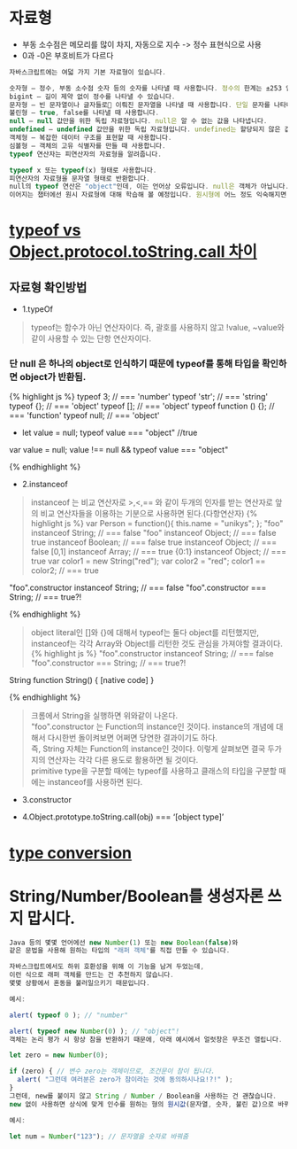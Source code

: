 # 자료형
*    부동 소수점은 메모리를 많이 차지, 자동으로 지수 ->  정수 표현식으로 사용
*    0과 -0은 부호비트가 다르다
```javascript
자바스크립트에는 여덟 가지 기본 자료형이 있습니다.

숫자형 – 정수, 부동 소수점 숫자 등의 숫자를 나타낼 때 사용합니다. 정수의 한계는 ±253 입니다.
bigint – 길이 제약 없이 정수를 나타낼 수 있습니다.
문자형 – 빈 문자열이나 글자들로 이뤄진 문자열을 나타낼 때 사용합니다. 단일 문자를 나타내는 별도의 자료형은 없습니다.
불린형 – true, false를 나타낼 때 사용합니다.
null – null 값만을 위한 독립 자료형입니다. null은 알 수 없는 값을 나타냅니다.
undefined – undefined 값만을 위한 독립 자료형입니다. undefined는 할당되지 않은 값을 나타냅니다.
객체형 – 복잡한 데이터 구조를 표현할 때 사용합니다.
심볼형 – 객체의 고유 식별자를 만들 때 사용합니다.
typeof 연산자는 피연산자의 자료형을 알려줍니다.

typeof x 또는 typeof(x) 형태로 사용합니다.
피연산자의 자료형을 문자열 형태로 반환합니다.
null의 typeof 연산은 "object"인데, 이는 언어상 오류입니다. null은 객체가 아닙니다.
이어지는 챕터에선 원시 자료형에 대해 학습해 볼 예정입니다. 원시형에 어느 정도 익숙해지면 객체형에 대해 알아보도록 하겠습니다.
```

# [typeof vs Object.protocol.toString.call 차이](https://tonks.tistory.com/218)


## 자료형 확인방법
- 1.typeOf
> typeof는 함수가 아닌 연산자이다. 즉, 괄호를 사용하지 않고 !value, ~value와 같이 사용할 수 있는 단항 연산자이다.<br>
### 단 null 은 하나의 object로 인식하기 때문에 typeof를 통해 타입을 확인하면 object가 반환됨.
{% highlight js %}
typeof 3; // === 'number' 
typeof 'str'; // === 'string' 
typeof {}; // === 'object' 
typeof []; // === 'object' 
typeof function () {}; // === 'function' 
typeof null; // === 'object'

* let value = null;
typeof value === "object" //true

var value = null;
value !== null && typeof value === "object"


{% endhighlight %}
- 2.instanceof
>instanceof 는 비교 연산자로 >,<,== 와 같이 두개의 인자를 받는 연산자로 앞의 비교 연산자들을 이용하는 기분으로 사용하면 된다.(다항연산자)
{% highlight js %}
var Person = function(){ 
    this.name = "unikys"; 
}; 
"foo" instanceof String; // === false 
"foo" instanceof Object; // === false 
true instanceof Boolean; // === false 
true instanceof Object; // === false 
[0,1] instanceof Array; // === true 
{0:1} instanceof Object; // === true 
var color1 = new String("red"); 
var color2 = "red"; 
color1 == color2; // === true

"foo".constructor instanceof String; // === false 
"foo".constructor === String; // === true?!

{% endhighlight %}

> object literal인 []와 {}에 대해서 typeof는 둘다 object를 리턴했지만, 
instanceof는 각각 Array와 Object를 리턴한 것도 관심을 가져야할 결과이다. 
{% highlight js %}
"foo".constructor instanceof String; // === false 
"foo".constructor === String; // === true?!


String 
function String() { [native code] }

{% endhighlight %}

> 크롬에서 String을 실행하면 위와같이 나온다. <br>
"foo".constructor 는 Function의 instance인 것이다. instance의 개념에 대해서 다시한번 돌이켜보면 어쩌면 당연한 결과이기도 하다. <br>
즉, String 자체는 Function의 instance인 것이다.
이렇게 살펴보면 결국 두가지의 연산자는 각각 다른 용도로 활용하면 될 것이다.<br> 
primitive type을 구분할 때에는 typeof를 사용하고 클래스의 타입을 구분할 때에는 instanceof를 사용하면 된다.

- 3.constructor

- 4.Object.prototype.toString.call(obj) === ‘[object type]’





# [type conversion](https://ko.javascript.info/type-conversions)




# String/Number/Boolean를 생성자론 쓰지 맙시다.
```javascript
Java 등의 몇몇 언어에선 new Number(1) 또는 new Boolean(false)와 
같은 문법을 사용해 원하는 타입의 "래퍼 객체"를 직접 만들 수 있습니다.

자바스크립트에서도 하위 호환성을 위해 이 기능을 남겨 두었는데, 
이런 식으로 래퍼 객체를 만드는 건 추천하지 않습니다. 
몇몇 상황에서 혼동을 불러일으키기 때문입니다.

예시:

alert( typeof 0 ); // "number"

alert( typeof new Number(0) ); // "object"!
객체는 논리 평가 시 항상 참을 반환하기 때문에, 아래 예시에서 얼럿창은 무조건 열립니다.

let zero = new Number(0);

if (zero) { // 변수 zero는 객체이므로, 조건문이 참이 됩니다.
  alert( "그런데 여러분은 zero가 참이라는 것에 동의하시나요!?!" );
}
그런데, new를 붙이지 않고 String / Number / Boolean을 사용하는 건 괜찮습니다.
new 없이 사용하면 상식에 맞게 인수를 원하는 형의 원시값(문자열, 숫자, 불린 값)으로 바꿔줍니다. 아주 유용하죠.

예시:

let num = Number("123"); // 문자열을 숫자로 바꿔줌
```
